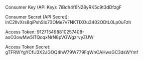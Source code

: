 Consumer Key (API Key):	7iBdh4f6N28yRK5c9t3dDfzgF

Consumer Secret (API Secret):	lnC2IIvXrs8qiPshSlo73OMe7v7NKTIXOu3402ODtL0Lp0uFzh

Access Token:	912715498810257408-aoO3owMw5lTQoqxNrN8pVGWgzrvyZUW

Access Token Secret:	gTFRWYgYCfU3X2JGOQ4hW79W779FqWhCAHwsGC3dsWYmf

